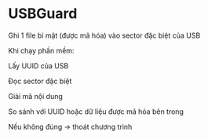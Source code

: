 # USBGuard

Ghi 1 file bí mật (được mã hóa) vào sector đặc biệt của USB

Khi chạy phần mềm:

Lấy UUID của USB

Đọc sector đặc biệt

Giải mã nội dung

So sánh với UUID hoặc dữ liệu được mã hóa bên trong

Nếu không đúng → thoát chương trình
